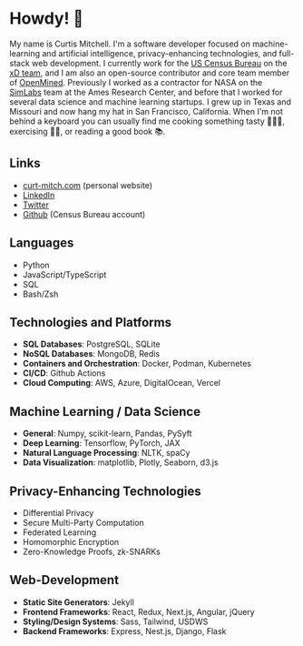 # Howdy! 🤠

My name is Curtis Mitchell. I'm a software developer focused on machine-learning and artificial intelligence, privacy-enhancing technologies, and full-stack web development. I currently work for the [US Census Bureau](https://www.census.gov/) on the [xD team](https://xd.gov/), and I am also an open-source contributor and core team member of [OpenMined](https://www.openmined.org/). Previously I worked as a contractor for NASA on the [SimLabs](https://www.nasa.gov/simlabs/) team at the Ames Research Center, and before that I worked for several data science and machine learning startups. I grew up in Texas and Missouri and now hang my hat in San Francisco, California. When I'm not behind a keyboard you can usually find me cooking something tasty 🥘🌮🍜, exercising 💪🏼, or reading a good book 📚.

## Links

* [curt-mitch.com](https://curt-mitch.com) (personal website)
* [LinkedIn](https://www.linkedin.com/in/curtislmitchell/)
* [Twitter](https://twitter.com/Curt_Mitch)
* [Github](https://github.com/curt-mitch-census) (Census Bureau account)

## Languages

* Python
* JavaScript/TypeScript
* SQL
* Bash/Zsh

## Technologies and Platforms

* **SQL Databases**: PostgreSQL, SQLite
* **NoSQL Databases**: MongoDB, Redis
* **Containers and Orchestration**: Docker, Podman, Kubernetes
* **CI/CD**: Github Actions
* **Cloud Computing**: AWS, Azure, DigitalOcean, Vercel

## Machine Learning / Data Science

* **General**: Numpy, scikit-learn, Pandas, PySyft
* **Deep Learning**: Tensorflow, PyTorch, JAX
* **Natural Language Processing**: NLTK, spaCy
* **Data Visualization**: matplotlib, Plotly, Seaborn, d3.js

## Privacy-Enhancing Technologies

* Differential Privacy
* Secure Multi-Party Computation
* Federated Learning
* Homomorphic Encryption
* Zero-Knowledge Proofs, zk-SNARKs

## Web-Development

* **Static Site Generators**: Jekyll
* **Frontend Frameworks**: React, Redux, Next.js, Angular, jQuery
* **Styling/Design Systems**: Sass, Tailwind, USDWS
* **Backend Frameworks**: Express, Nest.js, Django, Flask
